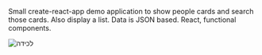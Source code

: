 Small create-react-app demo application to show people cards and search those cards.
Also display a list. 
Data is JSON based.
React, functional components.

![‏‏לכידה](https://user-images.githubusercontent.com/8612743/130772372-a2eb5ea3-2b2a-49ef-92ca-8478c53a3ef3.PNG)
